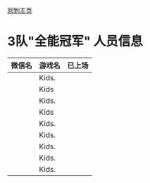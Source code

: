 [回到主页](README.md)

# 3队"全能冠军" 人员信息


|微信名|   游戏名     | 已上场 |
|----------|-----------|:------:|
|| Kids.  |    |
|| Kids  |    |
| | Kids.|    |
| |Kids |    |
| | Kids.  | |
| | Kids.  |  |
|| Kids.  | |
|| Kids.  | |
|| Kids.  | |
